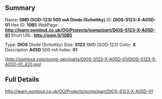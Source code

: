 

 ## Summary
Name: __SMD (SOD-123) 500 mA Diode (Schottky)__
ID: __DIOS-S123-X-A05D-01__
Hex ID: __10B5__
WebPage: __http://learn.oomlout.co.uk/OO/Projects/oomp/part/DIOS-S123-X-A05D-01__
Short URL: __http://oom.lt/10B5__

Type: __DIOS__ Diode (Schottky) 
Size: __S123__ SMD (SOD-123) 
Color: __X__  
Description __A05D__ 500 mA 
Index: __01__


(http://oomlout.com/oomp-gen/parts/DIOS-S123-X-A05D-01/DIOS-S123-X-A05D-01_420.jpg)


 ## Full Details
 http://learn.oomlout.co.uk/OO/Projects/oomp/part/DIOS-S123-X-A05D-01














